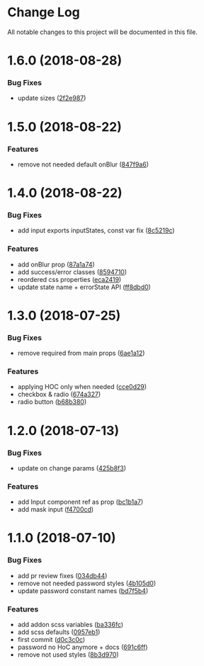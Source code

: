 # Change Log

All notable changes to this project will be documented in this file.

<a name="1.6.0"></a>
# 1.6.0 (2018-08-28)


### Bug Fixes

* update sizes ([2f2e987](https://github.com/SUI-Components/sui-components/commit/2f2e987))



<a name="1.5.0"></a>
# 1.5.0 (2018-08-22)


### Features

* remove not needed default onBlur ([847f9a6](https://github.com/SUI-Components/sui-components/commit/847f9a6))



<a name="1.4.0"></a>
# 1.4.0 (2018-08-22)


### Bug Fixes

* add input exports inputStates, const var fix ([8c5219c](https://github.com/SUI-Components/sui-components/commit/8c5219c))


### Features

* add onBlur prop ([87a1a74](https://github.com/SUI-Components/sui-components/commit/87a1a74))
* add success/error classes ([8594710](https://github.com/SUI-Components/sui-components/commit/8594710))
* reordered css properties ([eca2419](https://github.com/SUI-Components/sui-components/commit/eca2419))
* update state name + errorState API ([ff8dbd0](https://github.com/SUI-Components/sui-components/commit/ff8dbd0))



<a name="1.3.0"></a>
# 1.3.0 (2018-07-25)


### Bug Fixes

* remove required from main props ([6ae1a12](https://github.com/SUI-Components/sui-components/commit/6ae1a12))


### Features

* applying HOC only when needed ([cce0d29](https://github.com/SUI-Components/sui-components/commit/cce0d29))
* checkbox & radio ([674a327](https://github.com/SUI-Components/sui-components/commit/674a327))
* radio button ([b68b380](https://github.com/SUI-Components/sui-components/commit/b68b380))



<a name="1.2.0"></a>
# 1.2.0 (2018-07-13)


### Bug Fixes

* update on change params ([425b8f3](https://github.com/SUI-Components/sui-components/commit/425b8f3))


### Features

* add Input component ref as prop ([bc1b1a7](https://github.com/SUI-Components/sui-components/commit/bc1b1a7))
* add mask input ([f4700cd](https://github.com/SUI-Components/sui-components/commit/f4700cd))



<a name="1.1.0"></a>
# 1.1.0 (2018-07-10)


### Bug Fixes

* add pr review fixes ([034db44](https://github.com/SUI-Components/sui-components/commit/034db44))
* remove not needed password styles ([4b105d0](https://github.com/SUI-Components/sui-components/commit/4b105d0))
* update password constant names ([bd7f5b4](https://github.com/SUI-Components/sui-components/commit/bd7f5b4))


### Features

* add addon scss variables ([ba336fc](https://github.com/SUI-Components/sui-components/commit/ba336fc))
* add scss defaults ([0957eb1](https://github.com/SUI-Components/sui-components/commit/0957eb1))
* first commit ([d0c3c0c](https://github.com/SUI-Components/sui-components/commit/d0c3c0c))
* password no HoC anymore + docs ([691c6ff](https://github.com/SUI-Components/sui-components/commit/691c6ff))
* remove not used styles ([8b3d970](https://github.com/SUI-Components/sui-components/commit/8b3d970))




